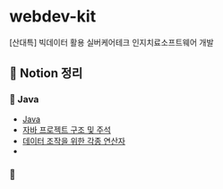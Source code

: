 # webdev-kit
[산대특] 빅데이터 활용 실버케어테크 인지치료소프트웨어 개발

## 📁 Notion 정리
### 💙 Java
- [Java](https://www.notion.so/Java-167a00321d9880c19f49e9198ab76d00?pvs=4)
- [자바 프로젝트 구조 및 주석](https://www.notion.so/168a00321d988035aef2c0256f48e2c0?pvs=4)
- [데이터 조작을 위한 각종 연산자](https://www.notion.so/168a00321d9880dda2d3e7b44e725e39?pvs=4)
- []()
### 💙